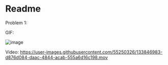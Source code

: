 # Readme

Problem 1:


GIF: 




![image](https://user-images.githubusercontent.com/55250326/133846962-9f2c3dfe-4726-4313-bcd4-44722c702d9f.png)




Video: 
https://user-images.githubusercontent.com/55250326/133846983-d876d084-daac-4844-acab-555a6d16c198.mov

